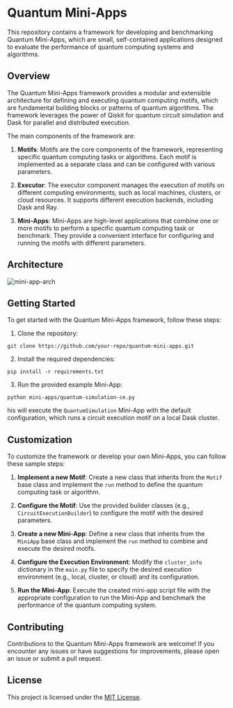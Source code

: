# Quantum Mini-Apps

This repository contains a framework for developing and benchmarking Quantum Mini-Apps, which are small, self-contained applications designed to evaluate the performance of quantum computing systems and algorithms.

## Overview

The Quantum Mini-Apps framework provides a modular and extensible architecture for defining and executing quantum computing motifs, which are fundamental building blocks or patterns of quantum algorithms. The framework leverages the power of Qiskit for quantum circuit simulation and Dask for parallel and distributed execution.

The main components of the framework are:

1. **Motifs**: Motifs are the core components of the framework, representing specific quantum computing tasks or algorithms. Each motif is implemented as a separate class and can be configured with various parameters.

2. **Executor**: The executor component manages the execution of motifs on different computing environments, such as local machines, clusters, or cloud resources. It supports different execution backends, including Dask and Ray.

3. **Mini-Apps**: Mini-Apps are high-level applications that combine one or more motifs to perform a specific quantum computing task or benchmark. They provide a convenient interface for configuring and running the motifs with different parameters.

Architecture
----

![mini-app-arch](https://github.com/radical-cybertools/quantum-mini-apps/assets/1332034/ea8b6dd6-5a52-442c-bb6f-a3f845c06658)


## Getting Started

To get started with the Quantum Mini-Apps framework, follow these steps:

1. Clone the repository:
```commandline
git clone https://github.com/your-repo/quantum-mini-apps.git
```

2. Install the required dependencies:
```
pip install -r requirements.txt
```

3. Run the provided example Mini-App:

```commandline
python mini-apps/quantum-simulation-ce.py
```

his will execute the `QuantumSimulation` Mini-App with the default configuration, which runs a circuit execution motif on a local Dask cluster.

## Customization

To customize the framework or develop your own Mini-Apps, you can follow these sample steps:

1. **Implement a new Motif**: Create a new class that inherits from the `Motif` base class and implement the `run` method to define the quantum computing task or algorithm.

2. **Configure the Motif**: Use the provided builder classes (e.g., `CircuitExecutionBuilder`) to configure the motif with the desired parameters.

3. **Create a new Mini-App**: Define a new class that inherits from the `MiniApp` base class and implement the `run` method to combine and execute the desired motifs.

4. **Configure the Execution Environment**: Modify the `cluster_info` dictionary in the `main.py` file to specify the desired execution environment (e.g., local, cluster, or cloud) and its configuration.

5. **Run the Mini-App**: Execute the created mini-app script file with the appropriate configuration to run the Mini-App and benchmark the performance of the quantum computing system.

## Contributing

Contributions to the Quantum Mini-Apps framework are welcome! If you encounter any issues or have suggestions for improvements, please open an issue or submit a pull request.

## License

This project is licensed under the [MIT License](LICENSE).

